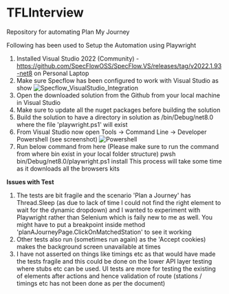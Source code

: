 # TFLInterview
Repository for automating Plan My Journey

Following has been used to Setup the Automation using Playwright
1) Installed Visual Studio 2022 (Community) - https://github.com/SpecFlowOSS/SpecFlow.VS/releases/tag/v2022.1.93-net8 on Personal Laptop
2) Make sure Specflow has been configured to work with Visual Studio as show
   ![Specflow_VisualStudio_Integration](https://github.com/user-attachments/assets/9deb155b-75f2-4736-be6a-3741e6d7ae46)
3) Open the downloaded solution from the Github from your local machine in Visual Studio
4) Make sure to update all the nuget packages before building the solution
5) Build the solution to have a directory in solution as /bin/Debug/net8.0 where the file 'playwright.ps1' will exist
6) From Visual Studio now open Tools -> Command Line -> Developer Powershell (see screenshot)
   ![Powershell](https://github.com/user-attachments/assets/8fa39d8c-3cef-48b3-9561-781b6c0418de)
7) Run below command from here (Please make sure to run the command from where bin exist in your local folder structure)
	pwsh bin/Debug/net8.0/playwright.ps1 install 
   This process will take some time as it downloads all the browsers kits


**Issues with Test**
1) The tests are bit fragile and the scenario 'Plan a Journey' has Thread.Sleep (as due to lack of time I could not find the right element to wait for the dynamic dropdown) and I wanted to experiment with Playwright rather than Selenium which is faily new to me as well. You might have to put a breakpoint inside method 'planAJourneyPage.ClickOnMatchedStation' to see it working
2) Other tests also run (sometimes run again) as the 'Accept cookies) makes the background screen unavailable at times
3) I have not asserted on things like timings etc as that would have made the tests fragile and this could be done on the lower API layer testing where stubs etc can be used. UI tests are more for testing the existing of elements after actions and hence validation of route (stations / timings etc has not been done as per the document)




